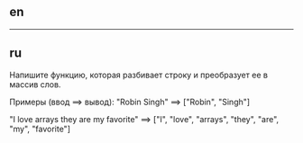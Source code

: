 ## en

---

## ru

Напишите функцию, которая разбивает строку и преобразует ее в массив слов.

Примеры (ввод ==> вывод):
"Robin Singh" ==> ["Robin", "Singh"]

"I love arrays they are my favorite" ==> ["I", "love", "arrays", "they", "are", "my", "favorite"]

